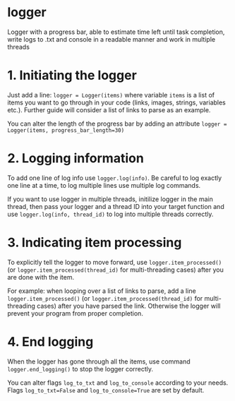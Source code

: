 # logger
Logger with a progress bar, able to estimate time left until task completion, write logs to .txt and console in a readable manner and work in multiple threads

# 1. Initiating the logger
Just add a line: 
`logger = Logger(items)`
where variable `items` is a list of items you want to go through in your code (links, images, strings, variables etc.). Further guide will consider a list of links to parse as an example.

You can alter the length of the progress bar by adding an attribute `logger = Logger(items, progress_bar_length=30)`

# 2. Logging information
To add one line of log info use `logger.log(info)`. Be careful to log exactly one line at a time, to log multiple lines use multiple log commands.

If you want to use logger in multiple threads, initilize logger in the main thread, then pass your logger and a thread ID into your target function and use `logger.log(info, thread_id)` to log into multiple threads correctly.

# 3. Indicating item processing
To explicitly tell the logger to move forward, use `logger.item_processed()` (or `logger.item_processed(thread_id)` for multi-threading cases) after you are done with the item.

For example: when looping over a list of links to parse, add a line `logger.item_processed()` (or `logger.item_processed(thread_id)` for multi-threading cases) after you have parsed the link. Otherwise the logger will prevent your program from proper completion.

# 4. End logging
When the logger has gone through all the items, use command `logger.end_logging()` to stop the logger correctly. 

You can alter flags `log_to_txt` and `log_to_console` according to your needs. Flags `log_to_txt=False` and `log_to_console=True` are set by default.
